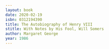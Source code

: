 ```yaml
---
layout: book
date: 2020-02-19
isbn: 0312194390
title: The Autobiography of Henry VIII
stitle: With Notes by His Fool, Will Somers
author: Margaret George
year: 1986
---
```

